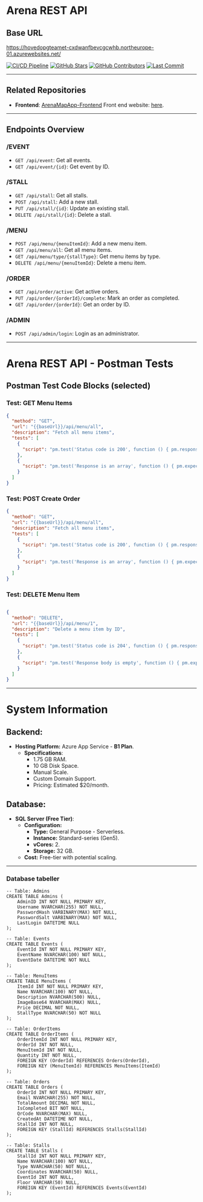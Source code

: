# Arena REST API

## Base URL
https://hovedopgteamet-cxdwanfbevcgcwhb.northeurope-01.azurewebsites.net/


[![CI/CD Pipeline](https://github.com/eudk/ArenaMapApp-Backend/actions/workflows/dotnet-desktop.yml/badge.svg)](https://github.com/eudk/ArenaMapApp-Backend/actions/workflows/dotnet-desktop.yml)
[![GitHub Stars](https://img.shields.io/github/stars/eudk/ArenaMapApp-Backend?style=social)](https://github.com/eudk/ArenaMapApp-Backend)
[![GitHub Contributors](https://img.shields.io/github/contributors/eudk/ArenaMapApp-Backend)](https://github.com/eudk/ArenaMapApp-Backend)
[![Last Commit](https://img.shields.io/github/last-commit/eudk/ArenaMapApp-Backend)](https://github.com/eudk/ArenaMapApp-Backend)

---

## Related Repositories
- **Frontend**: [ArenaMapApp-Frontend](https://github.com/eudk/ArenaMapApp-Frontend)
Front end website: [here](https://arenahovedopg-a8dyeqb9bhh4d4ex.germanywestcentral-01.azurewebsites.net/).

---

## Endpoints Overview

### **/EVENT**
- `GET /api/event`: Get all events.
- `GET /api/event/{id}`: Get event by ID.

### **/STALL**
- `GET /api/stall`: Get all stalls.
- `POST /api/stall`: Add a new stall.
- `PUT /api/stall/{id}`: Update an existing stall.
- `DELETE /api/stall/{id}`: Delete a stall.

### **/MENU**
- `POST /api/menu/{menuItemId}`: Add a new menu item.
- `GET /api/menu/all`: Get all menu items.
- `GET /api/menu/type/{stallType}`: Get menu items by type.
- `DELETE /api/menu/{menuItemId}`: Delete a menu item.

### **/ORDER**
- `GET /api/order/active`: Get active orders.
- `PUT /api/order/{orderId}/complete`: Mark an order as completed.
- `GET /api/order/{orderId}`: Get an order by ID.

### **/ADMIN**
- `POST /api/admin/login`: Login as an administrator.

---
# Arena REST API - Postman Tests

## Postman Test Code Blocks (selected)

### Test: GET Menu Items
```json
{
  "method": "GET",
  "url": "{{baseUrl}}/api/menu/all",
  "description": "Fetch all menu items",
  "tests": [
    {
      "script": "pm.test('Status code is 200', function () { pm.response.to.have.status(200); });"
    },
    {
      "script": "pm.test('Response is an array', function () { pm.expect(pm.response.json()).to.be.an('array'); });"
    }
  ]
}

```
### Test: POST Create Order

```json
{
  "method": "GET",
  "url": "{{baseUrl}}/api/menu/all",
  "description": "Fetch all menu items",
  "tests": [
    {
      "script": "pm.test('Status code is 200', function () { pm.response.to.have.status(200); });"
    },
    {
      "script": "pm.test('Response is an array', function () { pm.expect(pm.response.json()).to.be.an('array'); });"
    }
  ]
}

```
### Test: DELETE Menu Item

```json

{
  "method": "DELETE",
  "url": "{{baseUrl}}/api/menu/1",
  "description": "Delete a menu item by ID",
  "tests": [
    {
      "script": "pm.test('Status code is 204', function () { pm.response.to.have.status(204); });"
    },
    {
      "script": "pm.test('Response body is empty', function () { pm.expect(pm.response.text()).to.be.empty; });"
    }
  ]
}
```

---

# System Information

## Backend:
- **Hosting Platform:** Azure App Service - **B1 Plan**.
  - **Specifications**:
    - 1.75 GB RAM.
    - 10 GB Disk Space.
    - Manual Scale.
    - Custom Domain Support.
    - Pricing: Estimated $20/month.

## Database:
- **SQL Server (Free Tier)**:
  - **Configuration:**
    - **Type:** General Purpose - Serverless.
    - **Instance:** Standard-series (Gen5).
    - **vCores:** 2.
    - **Storage:** 32 GB.
  - **Cost:** Free-tier with potential scaling.

---
### Database tabeller
```
-- Table: Admins
CREATE TABLE Admins (
    AdminID INT NOT NULL PRIMARY KEY,
    Username NVARCHAR(255) NOT NULL,
    PasswordHash VARBINARY(MAX) NOT NULL,
    PasswordSalt VARBINARY(MAX) NOT NULL,
    LastLogin DATETIME NULL
);

-- Table: Events
CREATE TABLE Events (
    EventId INT NOT NULL PRIMARY KEY,
    EventName NVARCHAR(100) NOT NULL,
    EventDate DATETIME NOT NULL
);

-- Table: MenuItems
CREATE TABLE MenuItems (
    ItemId INT NOT NULL PRIMARY KEY,
    Name NVARCHAR(100) NOT NULL,
    Description NVARCHAR(500) NULL,
    ImageBase64 NVARCHAR(MAX) NULL,
    Price DECIMAL NOT NULL,
    StallType NVARCHAR(50) NOT NULL
);

-- Table: OrderItems
CREATE TABLE OrderItems (
    OrderItemId INT NOT NULL PRIMARY KEY,
    OrderId INT NOT NULL,
    MenuItemId INT NOT NULL,
    Quantity INT NOT NULL,
    FOREIGN KEY (OrderId) REFERENCES Orders(OrderId),
    FOREIGN KEY (MenuItemId) REFERENCES MenuItems(ItemId)
);

-- Table: Orders
CREATE TABLE Orders (
    OrderId INT NOT NULL PRIMARY KEY,
    Email NVARCHAR(255) NOT NULL,
    TotalAmount DECIMAL NOT NULL,
    IsCompleted BIT NOT NULL,
    QrCode NVARCHAR(MAX) NULL,
    CreatedAt DATETIME NOT NULL,
    StallId INT NOT NULL,
    FOREIGN KEY (StallId) REFERENCES Stalls(StallId)
);

-- Table: Stalls
CREATE TABLE Stalls (
    StallId INT NOT NULL PRIMARY KEY,
    Name NVARCHAR(100) NOT NULL,
    Type NVARCHAR(50) NOT NULL,
    Coordinates NVARCHAR(50) NULL,
    EventId INT NOT NULL,
    Floor VARCHAR(50) NULL,
    FOREIGN KEY (EventId) REFERENCES Events(EventId)
);
```

